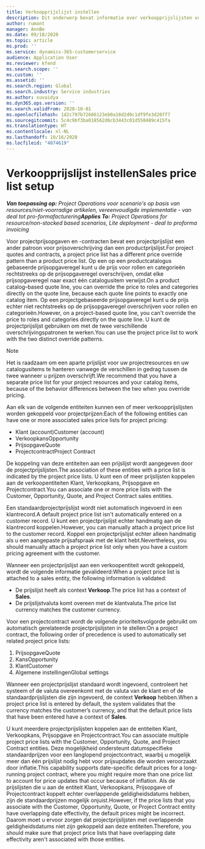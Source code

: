 ```yaml
---
title: Verkoopprijslijst instellen
description: Dit onderwerp bevat informatie over verkoopprijslijsten voor projectprijzen.
author: rumant
manager: AnnBe
ms.date: 09/18/2020
ms.topic: article
ms.prod: ''
ms.service: dynamics-365-customerservice
audience: Application User
ms.reviewer: kfend
ms.search.scope: ''
ms.custom: ''
ms.assetid: ''
ms.search.region: Global
ms.search.industry: Service industries
ms.author: suvaidya
ms.dyn365.ops.version: ''
ms.search.validFrom: 2020-10-01
ms.openlocfilehash: 1d2c797b72666123eb0a18d2d0c1df9fe3d207f7
ms.sourcegitcommit: 5c4c9bf3ba018562d6cb3443c01d550489c415fa
ms.translationtype: HT
ms.contentlocale: nl-NL
ms.lasthandoff: 10/16/2020
ms.locfileid: "4074619"
---
```

# <a name="sales-price-list-setup"></a><span data-ttu-id="e7cb5-103">Verkoopprijslijst instellen</span><span class="sxs-lookup"><span data-stu-id="e7cb5-103">Sales price list setup</span></span>

<span data-ttu-id="e7cb5-104">_**Van toepassing op:** Project Operations voor scenario's op basis van resources/niet-voorradige artikelen, vereenvoudigde implementatie - van deal tot pro-formafacturering_</span><span class="sxs-lookup"><span data-stu-id="e7cb5-104">_**Applies To:** Project Operations for resource/non-stocked based scenarios, Lite deployment - deal to proforma invoicing_</span></span>

<span data-ttu-id="e7cb5-105">Voor projectprijsopgaven en -contracten bevat een projectprijslijst een ander patroon voor prijsoverschrijving dan een productprijslijst.</span><span class="sxs-lookup"><span data-stu-id="e7cb5-105">For project quotes and contracts, a project price list has a different price override pattern than a product price list.</span></span> <span data-ttu-id="e7cb5-106">Op een op een productcatalogus gebaseerde prijsopgaveregel kunt u de prijs voor rollen en categorieën rechtstreeks op de prijsopgaveregel overschrijven, omdat elke prijsopgaveregel naar exact één catalogusitem verwijst.</span><span class="sxs-lookup"><span data-stu-id="e7cb5-106">On a product catalog–based quote line, you can override the price to roles and categories directly on the quote line, because each quote line points to exactly one catalog item.</span></span> <span data-ttu-id="e7cb5-107">Op een projectgebaseerde prijsopgaveregel kunt u de prijs echter niet rechtstreeks op de prijsopgaveregel overschrijven voor rollen en categorieën.</span><span class="sxs-lookup"><span data-stu-id="e7cb5-107">However, on a project-based quote line, you can't override the price to roles and categories directly on the quote line.</span></span> <span data-ttu-id="e7cb5-108">U kunt de projectprijslijst gebruiken om met de twee verschillende overschrijvingspatronen te werken.</span><span class="sxs-lookup"><span data-stu-id="e7cb5-108">You can use the project price list to work with the two distinct override patterns.</span></span>

> [!NOTE]
> <span data-ttu-id="e7cb5-109">Het is raadzaam om een aparte prijslijst voor uw projectresources en uw catalogusitems te hanteren vanwege de verschillen in gedrag tussen de twee wanneer u prijzen overschrijft.</span><span class="sxs-lookup"><span data-stu-id="e7cb5-109">We recommend that you have a separate price list for your project resources and your catalog items, because of the behavior differences between the two when you override pricing.</span></span>

<span data-ttu-id="e7cb5-110">Aan elk van de volgende entiteiten kunnen een of meer verkoopprijslijsten worden gekoppeld voor projectprijzen:</span><span class="sxs-lookup"><span data-stu-id="e7cb5-110">Each of the following entities can have one or more associated sales price lists for project pricing:</span></span>

- <span data-ttu-id="e7cb5-111">Klant (account)</span><span class="sxs-lookup"><span data-stu-id="e7cb5-111">Customer (account)</span></span> 
- <span data-ttu-id="e7cb5-112">Verkoopkans</span><span class="sxs-lookup"><span data-stu-id="e7cb5-112">Opportunity</span></span> 
- <span data-ttu-id="e7cb5-113">Prijsopgave</span><span class="sxs-lookup"><span data-stu-id="e7cb5-113">Quote</span></span> 
- <span data-ttu-id="e7cb5-114">Projectcontract</span><span class="sxs-lookup"><span data-stu-id="e7cb5-114">Project Contract</span></span>

<span data-ttu-id="e7cb5-115">De koppeling van deze entiteiten aan een prijslijst wordt aangegeven door de projectprijslijsten.</span><span class="sxs-lookup"><span data-stu-id="e7cb5-115">The association of these entities with a price list is indicated by the project price lists.</span></span> <span data-ttu-id="e7cb5-116">U kunt een of meer prijslijsten koppelen aan de verkoopentiteiten Klant, Verkoopkans, Prijsopgave en Projectcontract.</span><span class="sxs-lookup"><span data-stu-id="e7cb5-116">You can associate one or more price lists with the Customer, Opportunity, Quote, and Project Contract sales entities.</span></span>

<span data-ttu-id="e7cb5-117">Een standaardprojectprijslijst wordt niet automatisch ingevoerd in een klantrecord.</span><span class="sxs-lookup"><span data-stu-id="e7cb5-117">A default project price list isn't automatically entered on a customer record.</span></span> <span data-ttu-id="e7cb5-118">U kunt een projectprijslijst echter handmatig aan de klantrecord koppelen.</span><span class="sxs-lookup"><span data-stu-id="e7cb5-118">However, you can manually attach a project price list to the customer record.</span></span> <span data-ttu-id="e7cb5-119">Koppel een projectprijslijst echter alleen handmatig als u een aangepaste prijsafspraak met de klant hebt.</span><span class="sxs-lookup"><span data-stu-id="e7cb5-119">Nevertheless, you should manually attach a project price list only when you have a custom pricing agreement with the customer.</span></span> 

<span data-ttu-id="e7cb5-120">Wanneer een projectprijslijst aan een verkoopentiteit wordt gekoppeld, wordt de volgende informatie gevalideerd:</span><span class="sxs-lookup"><span data-stu-id="e7cb5-120">When a project price list is attached to a sales entity, the following information is validated:</span></span>

- <span data-ttu-id="e7cb5-121">De prijslijst heeft als context **Verkoop**.</span><span class="sxs-lookup"><span data-stu-id="e7cb5-121">The price list has a context of **Sales**.</span></span> 
- <span data-ttu-id="e7cb5-122">De prijslijstvaluta komt overeen met de klantvaluta.</span><span class="sxs-lookup"><span data-stu-id="e7cb5-122">The price list currency matches the customer currency.</span></span> 

<span data-ttu-id="e7cb5-123">Voor een projectcontract wordt de volgende prioriteitsvolgorde gebruikt om automatisch gerelateerde projectprijslijsten in te stellen:</span><span class="sxs-lookup"><span data-stu-id="e7cb5-123">On a project contract, the following order of precedence is used to automatically set related project price lists:</span></span>

1. <span data-ttu-id="e7cb5-124">Prijsopgave</span><span class="sxs-lookup"><span data-stu-id="e7cb5-124">Quote</span></span>
2. <span data-ttu-id="e7cb5-125">Kans</span><span class="sxs-lookup"><span data-stu-id="e7cb5-125">Opportunity</span></span>
3. <span data-ttu-id="e7cb5-126">Klant</span><span class="sxs-lookup"><span data-stu-id="e7cb5-126">Customer</span></span> 
4. <span data-ttu-id="e7cb5-127">Algemene instellingen</span><span class="sxs-lookup"><span data-stu-id="e7cb5-127">Global settings</span></span> 

<span data-ttu-id="e7cb5-128">Wanneer een projectprijslijst standaard wordt ingevoerd, controleert het systeem of de valuta overeenkomt met de valuta van de klant en of de standaardprijslijsten die zijn ingevoerd, de context **Verkoop** hebben.</span><span class="sxs-lookup"><span data-stu-id="e7cb5-128">When a project price list is entered by default, the system validates that the currency matches the customer’s currency, and that the default price lists that have been entered have a context of **Sales**.</span></span>

<span data-ttu-id="e7cb5-129">U kunt meerdere projectprijslijsten koppelen aan de entiteiten Klant, Verkoopkans, Prijsopgave en Projectcontract.</span><span class="sxs-lookup"><span data-stu-id="e7cb5-129">You can associate multiple project price lists with the Customer, Opportunity, Quote, and Project Contract entities.</span></span> <span data-ttu-id="e7cb5-130">Deze mogelijkheid ondersteunt datumspecifieke standaardprijzen voor een langlopend projectcontract, waarbij u mogelijk meer dan één prijslijst nodig hebt voor prijsupdates die worden veroorzaakt door inflatie.</span><span class="sxs-lookup"><span data-stu-id="e7cb5-130">This capability supports date-specific default prices for a long-running project contract, where you might require more than one price list to account for price updates that occur because of inflation.</span></span> <span data-ttu-id="e7cb5-131">Als de prijslijsten die u aan de entiteit Klant, Verkoopkans, Prijsopgave of Projectcontract koppelt echter overlappende geldigheidsdatums hebben, zijn de standaardprijzen mogelijk onjuist.</span><span class="sxs-lookup"><span data-stu-id="e7cb5-131">However, if the price lists that you associate with the Customer, Opportunity, Quote, or Project Contract entity have overlapping date effectivity, the default prices might be incorrect.</span></span> <span data-ttu-id="e7cb5-132">Daarom moet u ervoor zorgen dat projectprijslijsten met overlappende geldigheidsdatums niet zijn gekoppeld aan deze entiteiten.</span><span class="sxs-lookup"><span data-stu-id="e7cb5-132">Therefore, you should make sure that project price lists that have overlapping date effectivity aren't associated with those entities.</span></span>
